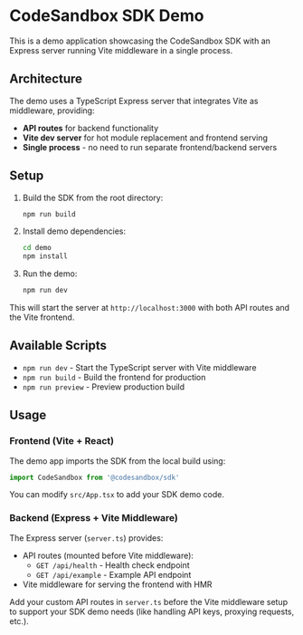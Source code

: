 # CodeSandbox SDK Demo

This is a demo application showcasing the CodeSandbox SDK with an Express server running Vite middleware in a single process.

## Architecture

The demo uses a TypeScript Express server that integrates Vite as middleware, providing:
- **API routes** for backend functionality
- **Vite dev server** for hot module replacement and frontend serving
- **Single process** - no need to run separate frontend/backend servers

## Setup

1. Build the SDK from the root directory:
   ```bash
   npm run build
   ```

2. Install demo dependencies:
   ```bash
   cd demo
   npm install
   ```

3. Run the demo:
   ```bash
   npm run dev
   ```

This will start the server at `http://localhost:3000` with both API routes and the Vite frontend.

## Available Scripts

- `npm run dev` - Start the TypeScript server with Vite middleware
- `npm run build` - Build the frontend for production
- `npm run preview` - Preview production build

## Usage

### Frontend (Vite + React)

The demo app imports the SDK from the local build using:

```typescript
import CodeSandbox from '@codesandbox/sdk'
```

You can modify `src/App.tsx` to add your SDK demo code.

### Backend (Express + Vite Middleware)

The Express server (`server.ts`) provides:

- API routes (mounted before Vite middleware):
  - `GET /api/health` - Health check endpoint
  - `GET /api/example` - Example API endpoint
- Vite middleware for serving the frontend with HMR

Add your custom API routes in `server.ts` before the Vite middleware setup to support your SDK demo needs (like handling API keys, proxying requests, etc.).

